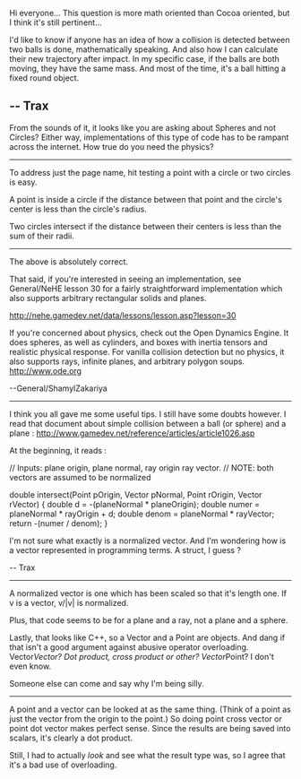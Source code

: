 

Hi everyone... This question is more math oriented than Cocoa oriented, but I think it's still pertinent...

I'd like to know if anyone has an idea of how a collision is detected between two balls is done, mathematically speaking.
And also how I can calculate their new trajectory after impact.
In my specific case, if the balls are both moving, they have the same mass.
And most of the time, it's a ball hitting a fixed round object.

-- Trax
----

From the sounds of it, it looks like you are asking about Spheres and not Circles? Either way, implementations of this type of code has to be rampant across the internet. How true do you need the physics?

----

To address just the page name, hit testing a point with a circle or two circles is easy.

A point is inside a circle if the distance between that point and the circle's center is less than the circle's radius.

Two circles intersect if the distance between their centers is less than the sum of their radii.

----

The above is absolutely correct.

That said, if you're interested in seeing an implementation, see General/NeHE lesson 30 for a fairly straightforward implementation which also supports arbitrary rectangular solids and planes. 

http://nehe.gamedev.net/data/lessons/lesson.asp?lesson=30

If you're concerned about physics, check out the Open Dynamics Engine. It does spheres, as well as cylinders, and boxes with inertia tensors and realistic physical response. For vanilla collision detection but no physics, it also supports rays, infinite planes, and arbitrary polygon soups. http://www.ode.org

--General/ShamylZakariya

----

I think you all gave me some useful tips. I still have some doubts however. I read that document about simple collision between a ball (or sphere) and a plane :
http://www.gamedev.net/reference/articles/article1026.asp

At the beginning, it reads :
    
// Inputs: plane origin, plane normal, ray origin ray vector.
// NOTE: both vectors are assumed to be normalized

double intersect(Point pOrigin, Vector pNormal, Point rOrigin, Vector rVector)
{
   double d = -(planeNormal * planeOrigin);
   double numer = planeNormal * rayOrigin + d;
   double denom = planeNormal * rayVector;
   return -(numer / denom);
}

I'm not sure what exactly is a normalized vector. And I'm wondering how is a vector represented in programming terms. A struct, I guess ?

-- Trax

----

A normalized vector is one which has been scaled so that it's length one.  If v is a vector, v/|v| is normalized.

Plus, that code seems to be for a plane and a ray, not a plane and a sphere.

Lastly, that looks like C++, so a Vector and a Point are objects.  And dang if that isn't a good argument against abusive operator overloading.  Vector*Vector?  Dot product, cross product or other?  Vector*Point?  I don't even know.  

Someone else can come and say why I'm being silly.

----

A point and a vector can be looked at as the same thing. (Think of a point as just the vector from the origin to the point.) So doing point cross vector or point dot vector makes perfect sense. Since the results are being saved into scalars, it's clearly a dot product.

Still, I had to actually *look* and see what the result type was, so I agree that it's a bad use of overloading.